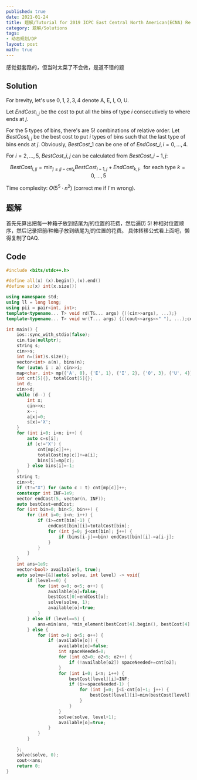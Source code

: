 ```yaml
---
published: true
date: 2021-01-24
title: 题解/Tutorial for 2019 ICPC East Central North American(ECNA) Regional Contest K - Where Have You Bin
category: 题解/Solutions
tags: 
- 动态规划/DP
layout: post
math: true
---
```


感觉挺套路的，但当时太菜了不会做，是道不错的题

<!--more-->
## Solution

For brevity, let's use $0,1,2,3,4$ denote A, E, I, O, U.

Let $\textit {EndCost}_{i, j}$ be the cost to put all the bins of type $i$ consecutively to where ends at $j$.

For the 5 types of bins, there's are $5!$ combinations of relative order. Let $\textit {BestCost}_{i, j}$  be the best cost to put $i$ types of bins such that the last type of bins ends at $j$. Obviously, $\textit{BestCost}\_{1}$ can be one of of $\textit{EndCost}\_i, i=0,\dots,4$. 

For $i=2,\dots, 5$, $\textit{BestCost}\_{i, j}$ can be calculated from $\textit{BestCost}\_{i-1, j}$:

$$\textit{BestCost} _{i,jj}=\min _{j\le jj-cnt_k}\textit{BestCost} _{i-1, j}+\textit{EndCost} _{k, j},~~\text{for each type } k=0,\dots,5$$


Time complexity: $O(5^5\cdot n^2)$ (correct me if I'm wrong).

## 题解

首先先算出把每一种箱子放到结尾为$j$的位置的花费，然后遍历 $5!$ 种相对位置顺序，然后记录把前$i$种箱子放到结尾为$j$的位置的花费。 具体转移公式看上面吧，懒得复制了QAQ.

## Code

```cpp
#include <bits/stdc++.h>

#define all(x) (x).begin(),(x).end()
#define sz(x) int(x.size())

using namespace std;
using ll = long long;
using pii = pair<int, int>;
template<typename... T> void rd(T&... args) {((cin>>args), ...);}
template<typename... T> void wr(T... args) {((cout<<args<<" "), ...);cout<<endl;}

int main() {
    ios::sync_with_stdio(false);
    cin.tie(nullptr);
    string s;
    cin>>s;
    int n=(int)s.size();
    vector<int> a(n), bins(n);
    for (auto& i : a) cin>>i;
    map<char, int> mp{{'A', 0}, {'E', 1}, {'I', 2}, {'O', 3}, {'U', 4}};
    int cnt[5]{}, totalCost[5]{};
    int d;
    cin>>d;
    while (d--) {
        int x;
        cin>>x;
        x--;
        a[x]=0;
        s[x]='X';
    }
    for (int i=0; i<n; i++) {
        auto c=s[i];
        if (c!='X') {
            cnt[mp[c]]++;
            totalCost[mp[c]]+=a[i];
            bins[i]=mp[c];
        } else bins[i]=-1;
    }
    string t;
    cin>>t;
    if (t!="X") for (auto c : t) cnt[mp[c]]++;
    constexpr int INF=1e9;
    vector endCost(5, vector(n, INF));
    auto bestCost=endCost;
    for (int bin=0; bin<5; bin++) {
        for (int i=0; i<n; i++) {
            if (i>=cnt[bin]-1) {
                endCost[bin][i]=totalCost[bin];
                for (int j=0; j<cnt[bin]; j++) {
                    if (bins[i-j]==bin) endCost[bin][i]-=a[i-j];
                }
            }
        }
    }
    int ans=1e9;
    vector<bool> available(5, true);
    auto solve=[&](auto& solve, int level) -> void{
        if (level==0) {
            for (int o=0; o<5; o++) {
                available[o]=false;
                bestCost[0]=endCost[o];
                solve(solve, 1);
                available[o]=true;
            }
        } else if (level==5) {
            ans=min(ans, *min_element(bestCost[4].begin(), bestCost[4].end()));
        } else {
            for (int o=0; o<5; o++) {
                if (available[o]) {
                    available[o]=false;
                    int spaceNeeded=0;
                    for (int o2=0; o2<5; o2++) {
                        if (!available[o2]) spaceNeeded+=cnt[o2];
                    }
                    for (int i=0; i<n; i++) {
                        bestCost[level][i]=INF;
                        if (i>=spaceNeeded-1) {
                            for (int j=0; j<i-cnt[o]+1; j++) {
                                bestCost[level][i]=min(bestCost[level][i], bestCost[level-1][j]+endCost[o][i]);
                            }
                        }
                    }
                    solve(solve, level+1);
                    available[o]=true;
                }
            }
        }

    };
    solve(solve, 0);
    cout<<ans;
    return 0;
}
```
